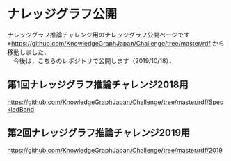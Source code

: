 # ナレッジグラフ公開
ナレッジグラフ推論チャレンジ用のナレッジグラフ公開ページです  
※https://github.com/KnowledgeGraphJapan/Challenge/tree/master/rdf から移動しました．  
　今後は，こちらのレポジトリで公開します（2019/10/18）．

## 第1回ナレッジグラフ推論チャレンジ2018用
https://github.com/KnowledgeGraphJapan/Challenge/tree/master/rdf/SpeckledBand

## 第2回ナレッジグラフ推論チャレンジ2019用  
https://github.com/KnowledgeGraphJapan/Challenge/tree/master/rdf/2019
 
